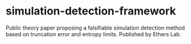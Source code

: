 # simulation-detection-framework
Public theory paper proposing a falsifiable simulation detection method based on truncation error and entropy limits. Published by Ethers Lab.

